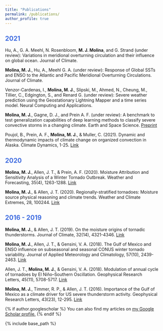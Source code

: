 ```yaml
---
title: "Publications"
permalink: /publications/
author_profile: true
---
```


## <span style="color:#3f6ce0">**2021**</span>

Hu, A., G. A. Meehl, N. Rosenbloom, **M. J. Molina**, and G. Strand (under review): Variations in meridional overturning circulation and their influence on global ocean. Journal of Climate.

**Molina, M. J.**, Hu, A., Meehl G. A. (under review): Response of Global SSTs and ENSO to the Atlantic and Pacific Meridional Overturning Circulations. Journal of Climate.

Venzor-Cardenas, I., **Molina, M. J.**, Slipski, M., Ahmed, N., Cheung, M., Tillier, C., Edgington, S., and Renard G. (under review): Severe weather prediction using the Geostationary Lightning Mapper and a time series model. Neural Computing and Applications.

**Molina, M. J.**, Gagne, D. J., and Prein A. F. (under review): A benchmark to test generalization capabilities of deep learning methods to classify severe convective storms in a changing climate. Earth and Space Science. [Preprint](https://www.essoar.org/doi/10.1002/essoar.10504498.2)

Poujol, B., Prein, A. F., **Molina, M. J.**, & Muller, C. (2021). Dynamic and thermodynamic impacts of climate change on organized convection in Alaska. Climate Dynamics, 1-25. [Link](https://link.springer.com/article/10.1007/s00382-020-05606-7)


## <span style="color:#3f6ce0">**2020**</span>

**Molina, M. J.**, Allen, J. T., & Prein, A. F. (2020). Moisture Attribution and Sensitivity Analysis of a Winter Tornado Outbreak. Weather and Forecasting, 35(4), 1263-1288. [Link](https://journals.ametsoc.org/view/journals/wefo/35/4/wafD190240.xml)

**Molina, M. J.**, & Allen, J. T. (2020). Regionally-stratified tornadoes: Moisture source physical reasoning and climate trends. Weather and Climate Extremes, 28, 100244. [Link](https://www.sciencedirect.com/science/article/pii/S2212094719301781)


## <span style="color:#3f6ce0">**2016 - 2019**</span>

**Molina, M. J.**, & Allen, J. T. (2019). On the moisture origins of tornadic thunderstorms. Journal of Climate, 32(14), 4321-4346. [Link](https://journals.ametsoc.org/view/journals/clim/32/14/jcli-d-18-0784.1.xml)

**Molina, M. J.**, Allen, J. T., & Gensini, V. A. (2018). The Gulf of Mexico and ENSO influence on subseasonal and seasonal CONUS winter tornado variability. Journal of Applied Meteorology and Climatology, 57(10), 2439-2463. [Link](https://journals.ametsoc.org/view/journals/apme/57/10/jamc-d-18-0046.1.xml)

Allen, J. T., **Molina, M. J.**, & Gensini, V. A. (2018). Modulation of annual cycle of tornadoes by El Niño–Southern Oscillation. Geophysical Research Letters, 45(11), 5708-5717. [Link](https://agupubs.onlinelibrary.wiley.com/doi/full/10.1029/2018GL077482)

**Molina, M. J.**, Timmer, R. P., & Allen, J. T. (2016). Importance of the Gulf of Mexico as a climate driver for US severe thunderstorm activity. Geophysical Research Letters, 43(23), 12-295. [Link](https://agupubs.onlinelibrary.wiley.com/doi/full/10.1002/2016GL071603)

{% if author.googlescholar %}
  You can also find my articles on <u><a href="{{author.googlescholar}}">my Google Scholar profile</a>.</u>
{% endif %}

{% include base_path %}
